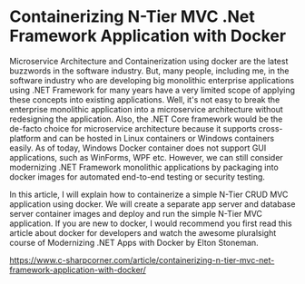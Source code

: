 # Containerizing N-Tier MVC .Net Framework Application with Docker

Microservice Architecture and Containerization using docker are the latest buzzwords in the software industry. But, many people, including me, in the software industry who are developing big monolithic enterprise applications using .NET Framework for many years have a very limited scope of applying these concepts into existing applications. Well, it's not easy to break the enterprise monolithic application into a microservice architecture without redesigning the application. Also, the .NET Core framework would be the de-facto choice for microservice architecture because it supports cross-platform and can be hosted in Linux containers or Windows containers easily. As of today, Windows Docker container does not support GUI applications, such as WinForms, WPF etc. However, we can still consider modernizing .NET Framework monolithic applications by packaging into docker images for automated end-to-end testing or security testing.
 
In this article, I will explain how to containerize a simple N-Tier CRUD MVC application using docker. We will create a separate app server and database server container images and deploy and run the simple N-Tier MVC application. If you are new to docker, I would recommend you first read this article about docker for developers and watch the awesome pluralsight course of Modernizing .NET Apps with Docker by Elton Stoneman.

https://www.c-sharpcorner.com/article/containerizing-n-tier-mvc-net-framework-application-with-docker/
